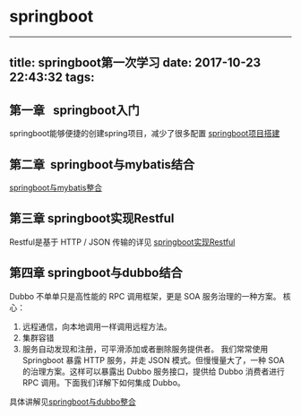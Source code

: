# springboot
---
title: springboot第一次学习
date: 2017-10-23 22:43:32
tags:
---

## 第一章   springboot入门

springboot能够便捷的创建spring项目，减少了很多配置
[springboot项目搭建](http://xiaomiller.cn/2017/08/14/springboot/)

## 第二章  springboot与mybatis结合
[springboot与mybatis整合](http://xiaomiller.cn/2017/10/30/springboot-mybatis/)

## 第三章 springboot实现Restful

Restful是基于 HTTP / JSON 传输的详见
[springboot实现Restful](http://xiaomiller.cn/2017/11/06/springboot-Restful/)

## 第四章 springboot与dubbo结合

Dubbo 不单单只是高性能的 RPC 调用框架，更是 SOA 服务治理的一种方案。
核心：
1. 远程通信，向本地调用一样调用远程方法。
2. 集群容错
3. 服务自动发现和注册，可平滑添加或者删除服务提供者。
我们常常使用 Springboot 暴露 HTTP 服务，并走 JSON 模式。但慢慢量大了，一种 SOA 的治理方案。这样可以暴露出 Dubbo 服务接口，提供给 Dubbo 消费者进行 RPC 调用。下面我们详解下如何集成 Dubbo。
 
 具体讲解见[springboot与dubbo整合]()





